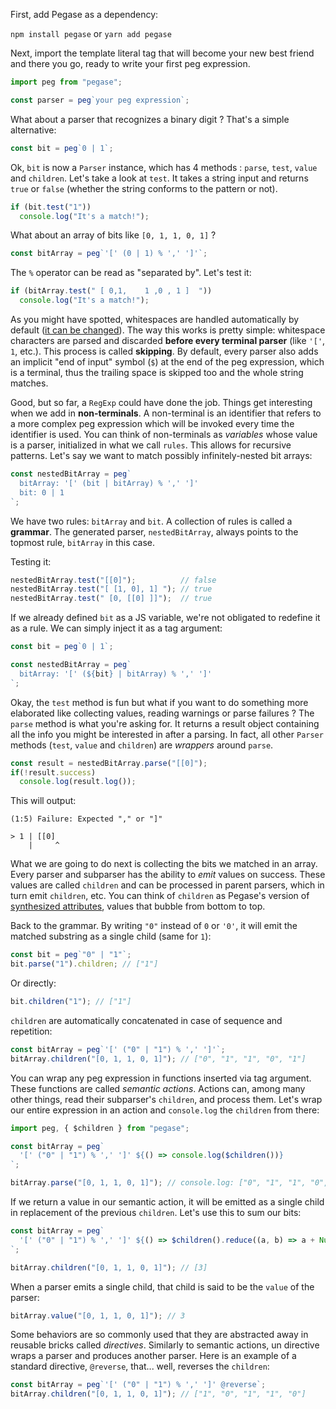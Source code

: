 First, add Pegase as a dependency:

`npm install pegase` or `yarn add pegase`

Next, import the template literal tag that will become your new best friend and there you go, ready to write your first peg expression.

```js
import peg from "pegase";

const parser = peg`your peg expression`;
```

What about a parser that recognizes a binary digit ? That's a simple alternative:

```js
const bit = peg`0 | 1`;
```

Ok, `bit` is now a `Parser` instance, which has 4 methods : `parse`, `test`, `value` and `children`. Let's take a look at `test`. It takes a string input and returns `true` or `false` (whether the string conforms to the pattern or not).

```js
if (bit.test("1"))
  console.log("It's a match!");
```

What about an array of bits like `[0, 1, 1, 0, 1]` ?

```js
const bitArray = peg`'[' (0 | 1) % ',' ']'`;
```

The `%` operator can be read as "separated by". Let's test it:

```js
if (bitArray.test(" [ 0,1,    1 ,0 , 1 ]  "))
  console.log("It's a match!");
```

As you might have spotted, whitespaces are handled automatically by default ([it can be changed](#handling-whitespaces)). The way this works is pretty simple: whitespace characters are parsed and discarded **before every terminal parser** (like `'['`, `1`, etc.). This process is called **skipping**. By default, every parser also adds an implicit "end of input" symbol (`$`) at the end of the peg expression, which is a terminal, thus the trailing space is skipped too and the whole string matches.

Good, but so far, a `RegExp` could have done the job. Things get interesting when we add in **non-terminals**. A non-terminal is an identifier that refers to a more complex peg expression which will be invoked every time the identifier is used. You can think of non-terminals as *variables* whose value is a parser, initialized in what we call `rules`. This allows for recursive patterns. Let's say we want to match possibly infinitely-nested bit arrays:

```js
const nestedBitArray = peg`  
  bitArray: '[' (bit | bitArray) % ',' ']'
  bit: 0 | 1
`;
```

We have two rules: `bitArray` and `bit`. A collection of rules is called a **grammar**. The generated parser, `nestedBitArray`, always points to the topmost rule, `bitArray` in this case.

Testing it:

```js
nestedBitArray.test("[[0]");          // false
nestedBitArray.test("[ [1, 0], 1] "); // true
nestedBitArray.test(" [0, [[0] ]]");  // true
```

If we already defined `bit` as a JS variable, we're not obligated to redefine it as a rule. We can simply inject it as a tag argument:

```js
const bit = peg`0 | 1`;

const nestedBitArray = peg`  
  bitArray: '[' (${bit} | bitArray) % ',' ']'
`;
```

Okay, the `test` method is fun but what if you want to do something more elaborated like collecting values, reading warnings or parse failures ? The `parse` method is what you're asking for. It returns a result object containing all the info you might be interested in after a parsing. In fact, all other `Parser` methods (`test`, `value` and `children`) are *wrappers* around `parse`.

```js
const result = nestedBitArray.parse("[[0]");
if(!result.success)
  console.log(result.log());
```

This will output:

```
(1:5) Failure: Expected "," or "]"

> 1 | [[0]
    |     ^
```

What we are going to do next is collecting the bits we matched in an array. Every parser and subparser has the ability to *emit* values on success. These values are called `children` and can be processed in parent parsers, which in turn emit `children`, etc. You can think of `children` as Pegase's version of [synthesized attributes](https://en.wikipedia.org/wiki/Attribute_grammar#Synthesized_attributes), values that bubble from bottom to top.

Back to the grammar. By writing `"0"` instead of `0` or `'0'`, it will emit the matched substring as a single child (same for `1`):

```ts
const bit = peg`"0" | "1"`;
bit.parse("1").children; // ["1"]
```

Or directly:

```ts
bit.children("1"); // ["1"]
```

`children` are automatically concatenated in case of sequence and repetition:

```ts
const bitArray = peg`'[' ("0" | "1") % ',' ']'`;
bitArray.children("[0, 1, 1, 0, 1]"); // ["0", "1", "1", "0", "1"]
```

You can wrap any peg expression in functions inserted via tag argument. These functions are called *semantic actions*. Actions can, among many other things, read their subparser's `children`, and process them. Let's wrap our entire expression in an action and `console.log` the `children` from there:

```ts
import peg, { $children } from "pegase";

const bitArray = peg`
  '[' ("0" | "1") % ',' ']' ${() => console.log($children())}
`;

bitArray.parse("[0, 1, 1, 0, 1]"); // console.log: ["0", "1", "1", "0", "1"]
```

If we return a value in our semantic action, it will be emitted as a single child in replacement of the previous `children`. Let's use this to sum our bits:

```ts
const bitArray = peg`
  '[' ("0" | "1") % ',' ']' ${() => $children().reduce((a, b) => a + Number(b), 0)}
`;

bitArray.children("[0, 1, 1, 0, 1]"); // [3]
```

When a parser emits a single child, that child is said to be the `value` of the parser:

```ts
bitArray.value("[0, 1, 1, 0, 1]"); // 3
```

Some behaviors are so commonly used that they are abstracted away in reusable bricks called *directives*. Similarly to semantic actions, un directive wraps a parser and produces another parser. Here is an example of a standard directive, `@reverse`, that... well, reverses the `children`:

```ts
const bitArray = peg`'[' ("0" | "1") % ',' ']' @reverse`;
bitArray.children("[0, 1, 1, 0, 1]"); // ["1", "0", "1", "1", "0"]
```

